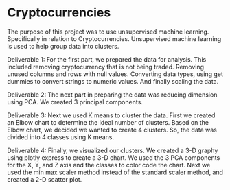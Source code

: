 # Cryptocurrencies


The purpose of this project was to use unsupervised machine learning. Specifically in relation to Cryptocurrencies. Unsupervised machine learning is used to help group data into clusters.

Deliverable 1:
For the first part, we prepared the data for analysis. This included removing cryptocurrency that is not being traded. Removing unused columns and rows with null values. Converting data types, using get dummies to convert strings to numeric values. And finally scaling the data.

Deliverable 2:
The next part in preparing the data was reducing dimension using PCA. We created 3 principal components.

Deliverable 3:
Next we used K means to cluster the data. First we created an Elbow chart to determine the ideal number of clusters. Based on the Elbow chart, we decided we wanted to create 4 clusters. So, the data was divided into 4 classes using K means.

Deliverable 4:
Finally, we visualized our clusters. We created a 3-D graphy using plotly express to create a 3-D chart. We used the 3 PCA components for the X, Y, and Z axis and the classes to color code the chart. Next we used the min max scaler method instead of the standard scaler method, and created a 2-D scatter plot.